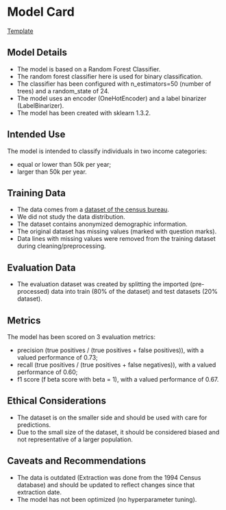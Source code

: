 # Model Card

[Template](https://arxiv.org/pdf/1810.03993.pdf)

## Model Details

- The model is based on a Random Forest Classifier.
- The random forest classifier here is used for binary classification.
- The classifier has been configured with n_estimators=50 (number of trees) and a random_state of 24.
- The model uses an encoder (OneHotEncoder) and a label binarizer (LabelBinarizer).
- The model has been created with sklearn 1.3.2.

## Intended Use

The model is intended to classify individuals in two income categories:

- equal or lower than 50k per year;
- larger than 50k per year.

## Training Data

- The data comes from a [dataset of the census bureau](https://archive.ics.uci.edu/dataset/20/census+income).
- We did not study the data distribution.
- The dataset contains anonymized demographic information.
- The original dataset has missing values (marked with question marks).
- Data lines with missing values were removed from the training dataset during cleaning/preprocessing.

## Evaluation Data

- The evaluation dataset was created by splitting the imported (pre-processed) data into train (80% of the dataset) and test datasets (20% dataset).

## Metrics

The model has been scored on 3 evaluation metrics:

- precision (true positives / (true positives + false positives)), with a valued performance of 0.73;
- recall (true positives / (true positives + false negatives)), with a valued performance of 0.60;
- f1 score (f beta score with beta = 1), with a valued performance of 0.67.

## Ethical Considerations

- The dataset is on the smaller side and should be used with care for predictions.
- Due to the small size of the dataset, it should be considered biased and not representative of a larger population.

## Caveats and Recommendations

- The data is outdated (Extraction was done from the 1994 Census database) and should be updated to reflect changes since that extraction date.
- The model has not been optimized (no hyperparameter tuning).
